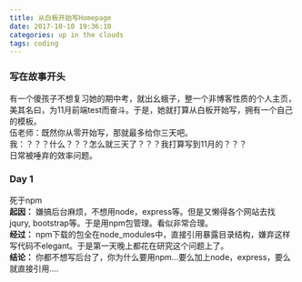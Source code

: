```yaml
---
title: 从白板开始写Homepage
date: 2017-10-10 19:36:10
categories: up in the clouds
tags: coding
---
```

### 写在故事开头
有一个傻孩子不想复习她的期中考，就出幺蛾子，整一个非博客性质的个人主页，美其名曰，为11月前端test而奋斗。于是，她就打算从白板开始写，拥有一个自己的模板。  
伍老师：既然你从零开始写，那就最多给你三天吧。  
我：？？？什么？？？怎么就三天了？？？我打算写到11月的？？？  
日常被唾弃的效率问题。
### Day 1
死于npm  
**起因：** 嫌搞后台麻烦，不想用node，express等。但是又懒得各个网站去找jqury, bootstrap等。于是用npm包管理。看似非常合理。  
**经过：** npm下载的包全在node_modules中，直接引用暴露目录结构，嫌弃这样写代码不elegant。于是第一天晚上都花在研究这个问题上了。  
**结论：** 你都不想写后台了，你为什么要用npm...要么加上node，express，要么就直接引用....


<!--more-->
